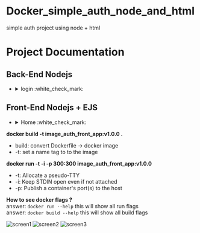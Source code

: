 # Docker_simple_auth_node_and_html
simple auth project using node + html 


# Project Documentation

## Back-End Nodejs

- <details><summary>login :white_check_mark: </summary>

  Request `http://127.0.0.1:443/login` `POST`

  ```json
  {
    "user": "",
    "password": ""
  }
  ```
  

## Front-End Nodejs + EJS 

- <details><summary>Home :white_check_mark: </summary>

   Request `http://127.0.0.1:300/home` `GET`

  `Home page will Return to the visitor`

  
  # Docker usefull CMDs
**docker build -t image_auth_front_app:v1.0.0 .**
  - build: convert Dockerfile -> docker image
  - -t: set a name tag to to the image
  
**docker run -t -i -p 300:300 image_auth_front_app:v1.0.0**
  - -t:  Allocate a pseudo-TTY
  - -i: Keep STDIN open even if not attached 
  - -p: Publish a container's port(s) to the host
  
 **How to see docker flags ?** <br>
answer: ` docker run --help ` this will show all run flags <br>
answer: ` docker build --help ` this will show all build flags <br>


![screen1](https://user-images.githubusercontent.com/42491711/143762075-6af15ad2-f36f-403e-a92e-2856464dab9c.png)
![screen2](https://user-images.githubusercontent.com/42491711/143762028-0a0d2e29-20e1-4b12-b5be-3598338f0baf.png)
![screen3](https://user-images.githubusercontent.com/42491711/143762060-66cc582c-f8ff-49dc-9901-e15c7372416c.png)
